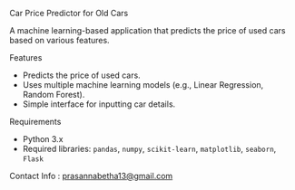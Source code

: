 Car Price Predictor for Old Cars

A machine learning-based application that predicts the price of used cars based on various features.

Features
- Predicts the price of used cars.
- Uses multiple machine learning models (e.g., Linear Regression, Random Forest).
- Simple interface for inputting car details.

Requirements
- Python 3.x
- Required libraries: `pandas`, `numpy`, `scikit-learn`, `matplotlib`, `seaborn`, `Flask`

Contact Info : prasannabetha13@gmail.com
